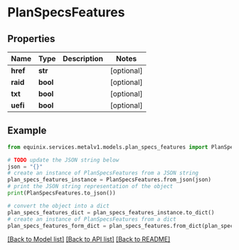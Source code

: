 # PlanSpecsFeatures


## Properties

Name | Type | Description | Notes
------------ | ------------- | ------------- | -------------
**href** | **str** |  | [optional] 
**raid** | **bool** |  | [optional] 
**txt** | **bool** |  | [optional] 
**uefi** | **bool** |  | [optional] 

## Example

```python
from equinix.services.metalv1.models.plan_specs_features import PlanSpecsFeatures

# TODO update the JSON string below
json = "{}"
# create an instance of PlanSpecsFeatures from a JSON string
plan_specs_features_instance = PlanSpecsFeatures.from_json(json)
# print the JSON string representation of the object
print(PlanSpecsFeatures.to_json())

# convert the object into a dict
plan_specs_features_dict = plan_specs_features_instance.to_dict()
# create an instance of PlanSpecsFeatures from a dict
plan_specs_features_form_dict = plan_specs_features.from_dict(plan_specs_features_dict)
```
[[Back to Model list]](../README.md#documentation-for-models) [[Back to API list]](../README.md#documentation-for-api-endpoints) [[Back to README]](../README.md)


